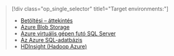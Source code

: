 > [!div class="op_single_selector" title1="Target environments:"]
> * [Betöltési – áttekintés](../articles/machine-learning/machine-learning-data-science-ingest-data.md)
> * [Azure Blob Storage](../articles/machine-learning/machine-learning-data-science-move-azure-blob.md)
> * [Azure virtuális gépen futó SQL Server](../articles/machine-learning/machine-learning-data-science-move-sql-server-virtual-machine.md)
> * [Az Azure SQL-adatbázis](../articles/machine-learning/machine-learning-data-science-move-sql-azure.md)
> * [HDInsight (Hadoop Azure)](../articles/machine-learning/machine-learning-data-science-move-hive-tables.md)
> 
> 

